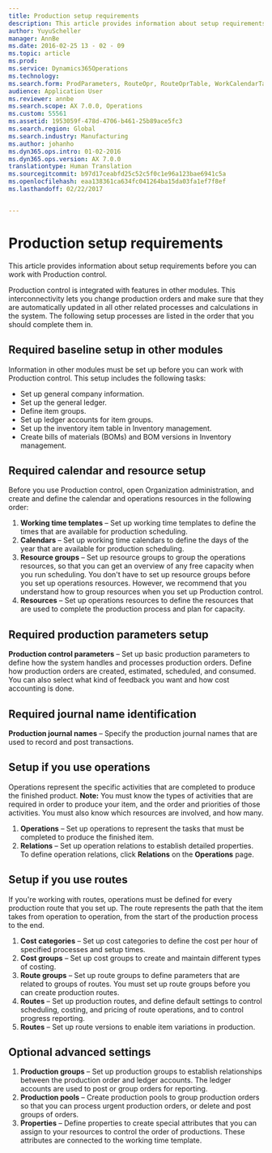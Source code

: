 ```yaml
---
title: Production setup requirements
description: This article provides information about setup requirements before you can work with Production control.
author: YuyuScheller
manager: AnnBe
ms.date: 2016-02-25 13 - 02 - 09
ms.topic: article
ms.prod: 
ms.service: Dynamics365Operations
ms.technology: 
ms.search.form: ProdParameters, RouteOpr, RouteOprTable, WorkCalendarTable, WorkTimeTable, WrkCtrTable
audience: Application User
ms.reviewer: annbe
ms.search.scope: AX 7.0.0, Operations
ms.custom: 55561
ms.assetid: 1953059f-478d-4706-b461-25b89ace5fc3
ms.search.region: Global
ms.search.industry: Manufacturing
ms.author: johanho
ms.dyn365.ops.intro: 01-02-2016
ms.dyn365.ops.version: AX 7.0.0
translationtype: Human Translation
ms.sourcegitcommit: b97d17ceabfd25c52c5f0c1e96a123bae6941c5a
ms.openlocfilehash: eaa138361ca634fc041264ba15da03fa1ef7f8ef
ms.lasthandoff: 02/22/2017


---
```


# <a name="production-setup-requirements"></a>Production setup requirements

This article provides information about setup requirements before you can work with Production control. 

Production control is integrated with features in other modules. This interconnectivity lets you change production orders and make sure that they are automatically updated in all other related processes and calculations in the system. The following setup processes are listed in the order that you should complete them in.

## <a name="required-baseline-setup-in-other-modules"></a>Required baseline setup in other modules
Information in other modules must be set up before you can work with Production control. This setup includes the following tasks:

-   Set up general company information.
-   Set up the general ledger.
-   Define item groups.
-   Set up ledger accounts for item groups.
-   Set up the inventory item table in Inventory management.
-   Create bills of materials (BOMs) and BOM versions in Inventory management.

## <a name="required-calendar-and-resource-setup"></a>Required calendar and resource setup
Before you use Production control, open Organization administration, and create and define the calendar and operations resources in the following order:

1.  **Working time templates** – Set up working time templates to define the times that are available for production scheduling.
2.  **Calendars** – Set up working time calendars to define the days of the year that are available for production scheduling.
3.  **Resource groups** – Set up resource groups to group the operations resources, so that you can get an overview of any free capacity when you run scheduling. You don't have to set up resource groups before you set up operations resources. However, we recommend that you understand how to group resources when you set up Production control.
4.  **Resources** – Set up operations resources to define the resources that are used to complete the production process and plan for capacity.

## <a name="required-production-parameters-setup"></a>Required production parameters setup
**Production control parameters** – Set up basic production parameters to define how the system handles and processes production orders. Define how production orders are created, estimated, scheduled, and consumed. You can also select what kind of feedback you want and how cost accounting is done.

## <a name="required-journal-name-identification"></a>Required journal name identification
**Production journal names** – Specify the production journal names that are used to record and post transactions.

## <a name="setup-if-you-use-operations"></a>Setup if you use operations
Operations represent the specific activities that are completed to produce the finished product. **Note:** You must know the types of activities that are required in order to produce your item, and the order and priorities of those activities. You must also know which resources are involved, and how many.

1.  **Operations** – Set up operations to represent the tasks that must be completed to produce the finished item.
2.  **Relations** – Set up operation relations to establish detailed properties. To define operation relations, click **Relations** on the **Operations** page.

## <a name="setup-if-you-use-routes"></a>Setup if you use routes
If you're working with routes, operations must be defined for every production route that you set up. The route represents the path that the item takes from operation to operation, from the start of the production process to the end.

1.  **Cost categories** – Set up cost categories to define the cost per hour of specified processes and setup times.
2.  **Cost groups** – Set up cost groups to create and maintain different types of costing.
3.  **Route groups** – Set up route groups to define parameters that are related to groups of routes. You must set up route groups before you can create production routes.
4.  **Routes** – Set up production routes, and define default settings to control scheduling, costing, and pricing of route operations, and to control progress reporting.
5.  **Routes** – Set up route versions to enable item variations in production.

## <a name="optional-advanced-settings"></a>Optional advanced settings
1.  **Production groups** – Set up production groups to establish relationships between the production order and ledger accounts. The ledger accounts are used to post or group orders for reporting.
2.  **Production pools** – Create production pools to group production orders so that you can process urgent production orders, or delete and post groups of orders.
3.  **Properties** – Define properties to create special attributes that you can assign to your resources to control the order of productions. These attributes are connected to the working time template.



